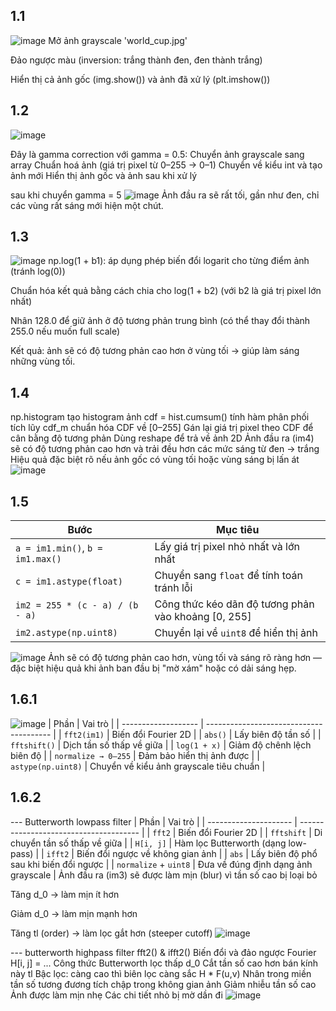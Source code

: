 1.1
------
![image](https://github.com/user-attachments/assets/557e572c-036c-4fc1-a6b9-d170e5302670)
Mở ảnh grayscale 'world_cup.jpg'

Đảo ngược màu (inversion: trắng thành đen, đen thành trắng)

Hiển thị cả ảnh gốc (img.show()) và ảnh đã xử lý (plt.imshow())


1.2
------
![image](https://github.com/user-attachments/assets/3b71b060-3900-4276-ac6a-4ef2c49add1c)

Đây là gamma correction với gamma = 0.5:
Chuyển ảnh grayscale sang array
Chuẩn hoá ảnh (giá trị pixel từ 0–255 → 0–1)
Chuyển về kiểu int và tạo ảnh mới
Hiển thị ảnh gốc và ảnh sau khi xử lý

sau khi chuyển gamma = 5 
![image](https://github.com/user-attachments/assets/b903e9e9-c965-4933-90a5-6df3f4fa1e14)
Ảnh đầu ra sẽ rất tối, gần như đen, chỉ các vùng rất sáng mới hiện một chút.


1.3
------
![image](https://github.com/user-attachments/assets/99eae6ef-7855-4535-a96f-017dcbef6135)
np.log(1 + b1): áp dụng phép biến đổi logarit cho từng điểm ảnh (tránh log(0))

Chuẩn hóa kết quả bằng cách chia cho log(1 + b2) (với b2 là giá trị pixel lớn nhất)

Nhân 128.0 để giữ ảnh ở độ tương phản trung bình (có thể thay đổi thành 255.0 nếu muốn full scale)

Kết quả: ảnh sẽ có độ tương phản cao hơn ở vùng tối → giúp làm sáng những vùng tối.

1.4
------
np.histogram tạo histogram ảnh
cdf = hist.cumsum() tính hàm phân phối tích lũy
cdf_m chuẩn hóa CDF về [0–255]
Gán lại giá trị pixel theo CDF để cân bằng độ tương phản
Dùng reshape để trả về ảnh 2D
Ảnh đầu ra (im4) sẽ có độ tương phản cao hơn và trải đều hơn các mức sáng từ đen → trắng
Hiệu quả đặc biệt rõ nếu ảnh gốc có vùng tối hoặc vùng sáng bị lấn át
![image](https://github.com/user-attachments/assets/04baacb3-4753-4a45-a7c6-b87224079415)

1.5
------
| Bước                             | Mục tiêu                                             |
| -------------------------------- | ---------------------------------------------------- |
| `a = im1.min()`, `b = im1.max()` | Lấy giá trị pixel nhỏ nhất và lớn nhất               |
| `c = im1.astype(float)`          | Chuyển sang `float` để tính toán tránh lỗi           |
| `im2 = 255 * (c - a) / (b - a)`  | Công thức kéo dãn độ tương phản vào khoảng \[0, 255] |
| `im2.astype(np.uint8)`           | Chuyển lại về `uint8` để hiển thị ảnh                |

![image](https://github.com/user-attachments/assets/c0ee8e18-36c1-4ee3-97e6-22940614da99)
Ảnh sẽ có độ tương phản cao hơn, vùng tối và sáng rõ ràng hơn — đặc biệt hiệu quả khi ảnh ban đầu bị "mờ xám" hoặc có dải sáng hẹp.

1.6.1
------

![image](https://github.com/user-attachments/assets/e0b4f3fb-42ee-4af8-9747-affcd752c27d)
| Phần                | Vai trò                                 |
| ------------------- | --------------------------------------- |
| `fft2(im1)`         | Biến đổi Fourier 2D                     |
| `abs()`             | Lấy biên độ tần số                      |
| `fftshift()`        | Dịch tần số thấp về giữa                |
| `log(1 + x)`        | Giảm độ chênh lệch biên độ              |
| `normalize → 0–255` | Đảm bảo hiển thị ảnh được               |
| `astype(np.uint8)`  | Chuyển về kiểu ảnh grayscale tiêu chuẩn |

1.6.2
------
--- Butterworth lowpass filter
| Phần                  | Vai trò                                |
| --------------------- | -------------------------------------- |
| `fft2`                | Biến đổi Fourier 2D                    |
| `fftshift`            | Di chuyển tần số thấp về giữa          |
| `H[i, j]`             | Hàm lọc Butterworth (dạng low-pass)    |
| `ifft2`               | Biến đổi ngược về không gian ảnh       |
| `abs`                 | Lấy biên độ phổ sau khi biến đổi ngược |
| `normalize` + `uint8` | Đưa về đúng định dạng ảnh grayscale    |
Ảnh đầu ra (im3) sẽ được làm mịn (blur) vì tần số cao bị loại bỏ

Tăng d_0 → làm mịn ít hơn

Giảm d_0 → làm mịn mạnh hơn

Tăng tl (order) → làm lọc gắt hơn (steeper cutoff)
![image](https://github.com/user-attachments/assets/e3318494-8381-4017-8dca-c307b2f42658)


--- butterworth highpass filter
fft2() & ifft2()	Biến đổi và đảo ngược Fourier
H[i, j] = ...	Công thức Butterworth lọc thấp
d_0	Cắt tần số cao hơn bán kính này
tl	Bậc lọc: càng cao thì biên lọc càng sắc
H * F(u,v)	Nhân trong miền tần số tương đương tích chập trong không gian ảnh
Giảm nhiễu tần số cao
Ảnh được làm mịn nhẹ
Các chi tiết nhỏ bị mờ dần đi
![image](https://github.com/user-attachments/assets/2292fa38-4353-4a7b-8cc7-4a228e779c44)
